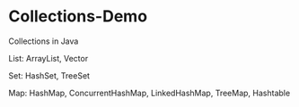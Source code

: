 # Collections-Demo
Collections in Java

List: ArrayList, Vector

Set: HashSet, TreeSet

Map: HashMap, ConcurrentHashMap, LinkedHashMap, TreeMap, Hashtable
